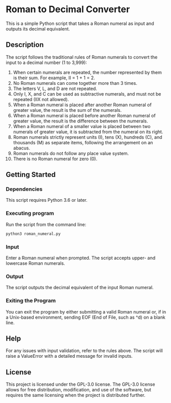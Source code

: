 # Roman to Decimal Converter

This is a simple Python script that takes a Roman numeral as input and outputs its decimal equivalent.

## Description

The script follows the traditional rules of Roman numerals to convert the input to a decimal number (1 to 3,999):

1. When certain numerals are repeated, the number represented by them is their sum. For example, II = 1 + 1 = 2.
2. No Roman numerals can come together more than 3 times.
3. The letters V, L, and D are not repeated.
4. Only I, X, and C can be used as subtractive numerals, and must not be repeated (IIX not allowed).
5. When a Roman numeral is placed after another Roman numeral of greater value, the result is the sum of the numerals.
6. When a Roman numeral is placed before another Roman numeral of greater value, the result is the difference between the numerals.
7. When a Roman numeral of a smaller value is placed between two numerals of greater value, it is subtracted from the numeral on its right.
8. Roman numerals strictly represent units (I), tens (X), hundreds (C), and thousands (M) as separate items, following the arrangement on an abacus.
9. Roman numerals do not follow any place value system.
10. There is no Roman numeral for zero (0).

## Getting Started

### Dependencies

This script requires Python 3.6 or later.

### Executing program

Run the script from the command line:

```bash
python3 roman_numeral.py
```

### Input

Enter a Roman numeral when prompted. The script accepts upper- and lowercase Roman numerals.

### Output

The script outputs the decimal equivalent of the input Roman numeral.

### Exiting the Program

You can exit the program by either submitting a valid Roman numeral or, if in a Unix-based environment, sending EOF (End of File, such as ^d) on a blank line. 

## Help

For any issues with input validation, refer to the rules above. The script will raise a ValueError with a detailed message for invalid inputs.

## License

This project is licensed under the GPL-3.0 license. The GPL-3.0 license allows for free distribution, modification, and use of the software, but requires the same licensing when the project is distributed further.
